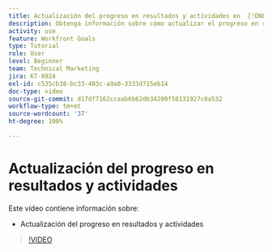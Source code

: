 ```yaml
---
title: Actualización del progreso en resultados y actividades en  [!DNL Workfront Goals]
description: Obtenga información sobre cómo actualizar el progreso en resultados y actividades en  [!DNL Workfront Goals].
activity: use
feature: Workfront Goals
type: Tutorial
role: User
level: Beginner
team: Technical Marketing
jira: KT-8924
exl-id: c535cb38-bc33-403c-a9a0-3333d715eb14
doc-type: video
source-git-commit: d17df7162ccaab6b62db34209f50131927c0a532
workflow-type: tm+mt
source-wordcount: '37'
ht-degree: 100%

---
```


# Actualización del progreso en resultados y actividades

Este vídeo contiene información sobre:

* Actualización del progreso en resultados y actividades

>[!VIDEO](https://video.tv.adobe.com/v/3415953/?quality=12&learn=on&enablevpops&captions=spa)
